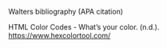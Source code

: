 Walters bibliography (APA citation)

HTML Color Codes - What’s your color. (n.d.). https://www.hexcolortool.com/